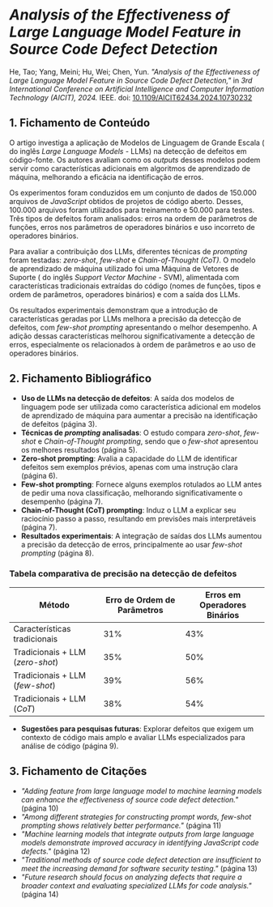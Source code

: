 # *Analysis of the Effectiveness of Large Language Model Feature in Source Code Defect Detection*

He, Tao; Yang, Meini; Hu, Wei; Chen, Yun. *"Analysis of the Effectiveness of Large Language Model Feature in Source Code Defect Detection,"* in *3rd International Conference on Artificial Intelligence and Computer Information Technology (AICIT), 2024.* 
IEEE. doi: [10.1109/AICIT62434.2024.10730232](https://doi.org/10.1109/AICIT62434.2024.10730232)

## 1. Fichamento de Conteúdo

O artigo investiga a aplicação de Modelos de Linguagem de Grande Escala ( do inglês *Large Language Models* - LLMs) na detecção de defeitos em código-fonte. Os autores avaliam como os *outputs* desses modelos podem servir como características adicionais em algoritmos de aprendizado de máquina, melhorando a eficácia na identificação de erros.

Os experimentos foram conduzidos em um conjunto de dados de 150.000 arquivos de *JavaScript* obtidos de projetos de código aberto. Desses, 100.000 arquivos foram utilizados para treinamento e 50.000 para testes. Três tipos de defeitos foram analisados: erros na ordem de parâmetros de funções, erros nos parâmetros de operadores binários e uso incorreto de operadores binários.

Para avaliar a contribuição dos LLMs, diferentes técnicas de *prompting* foram testadas: *zero-shot*, *few-shot* e *Chain-of-Thought (CoT)*. O modelo de aprendizado de máquina utilizado foi uma Máquina de Vetores de Suporte ( do inglês *Support Vector Machine* - SVM), alimentada com características tradicionais extraídas do código (nomes de funções, tipos e ordem de parâmetros, operadores binários) e com a saída dos LLMs.

Os resultados experimentais demonstram que a introdução de características geradas por LLMs melhora a precisão da detecção de defeitos, com *few-shot prompting* apresentando o melhor desempenho. A adição dessas características melhorou significativamente a detecção de erros, especialmente os relacionados à ordem de parâmetros e ao uso de operadores binários.

## 2. Fichamento Bibliográfico

* **Uso de LLMs na detecção de defeitos**: A saída dos modelos de linguagem pode ser utilizada como característica adicional em modelos de aprendizado de máquina para aumentar a precisão na identificação de defeitos (página 3).
* **Técnicas de *prompting* analisadas**: O estudo compara *zero-shot*, *few-shot* e *Chain-of-Thought prompting*, sendo que o *few-shot* apresentou os melhores resultados (página 5).
* **Zero-shot prompting**: Avalia a capacidade do LLM de identificar defeitos sem exemplos prévios, apenas com uma instrução clara (página 6).
* **Few-shot prompting**: Fornece alguns exemplos rotulados ao LLM antes de pedir uma nova classificação, melhorando significativamente o desempenho (página 7).
* **Chain-of-Thought (CoT) prompting**: Induz o LLM a explicar seu raciocínio passo a passo, resultando em previsões mais interpretáveis (página 7).
* **Resultados experimentais**: A integração de saídas dos LLMs aumentou a precisão da detecção de erros, principalmente ao usar *few-shot prompting* (página 8).

### Tabela comparativa de precisão na detecção de defeitos

| Método | Erro de Ordem de Parâmetros | Erros em Operadores Binários |
|---------|----------------------------|----------------------------|
| Características tradicionais | 31% | 43% |
| Tradicionais + LLM (*zero-shot*) | 35% | 50% |
| Tradicionais + LLM (*few-shot*) | 39% | 56% |
| Tradicionais + LLM (*CoT*) | 38% | 54% |

* **Sugestões para pesquisas futuras**: Explorar defeitos que exigem um contexto de código mais amplo e avaliar LLMs especializados para análise de código (página 9).

## 3. Fichamento de Citações

* _"Adding feature from large language model to machine learning models can enhance the effectiveness of source code defect detection."_ (página 10)
* _"Among different strategies for constructing prompt words, few-shot prompting shows relatively better performance."_ (página 11)
* _"Machine learning models that integrate outputs from large language models demonstrate improved accuracy in identifying JavaScript code defects."_ (página 12)
* _"Traditional methods of source code defect detection are insufficient to meet the increasing demand for software security testing."_ (página 13)
* _"Future research should focus on analyzing defects that require a broader context and evaluating specialized LLMs for code analysis."_ (página 14)

